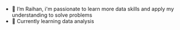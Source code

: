 - 👋 I’m Raihan, i'm passionate to learn more data skills and apply my understanding to solve problems
- 🌱 Currently learning data analysis

<!---
Inddeed/Inddeed is a ✨ special ✨ repository because its `README.md` (this file) appears on your GitHub profile.
You can click the Preview link to take a look at your changes.
--->
